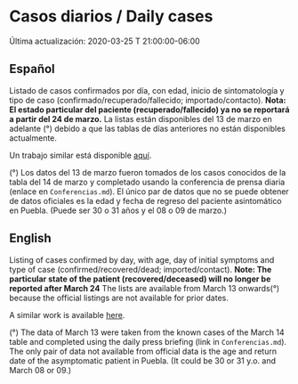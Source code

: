 # Casos diarios / Daily cases

Última actualización: 2020-03-25 T 21:00:00-06:00

## Español

Listado de casos confirmados por día, con edad, inicio de sintomatología y tipo de caso (confirmado/recuperado/fallecido; importado/contacto).
**Nota: El estado particular del paciente (recuperado/fallecido) ya no se reportará a partir del 24 de marzo.**
La listas están disponibles del 13 de marzo en adelante (°) debido a que las tablas de días anteriores no están disponibles actualmente.

Un trabajo similar está disponible [aquí](https://github.com/guzmart/covid19_mex).

(°) Los datos del 13 de marzo fueron tomados de los casos conocidos de la tabla del 14 de marzo y completado usando la conferencia de prensa diaria (enlace en ```Conferencias.md```). El único par de datos que no se puede obtener de datos oficiales es la edad y fecha de regreso del paciente asintomático en Puebla. (Puede ser 30 o 31 años y el 08 o 09 de marzo.)

## English

Listing of cases confirmed by day, with age, day of initial symptoms and type of case (confirmed/recovered/dead; imported/contact).
**Note: The particular state of the patient (recovered/deceased) will no longer be reported after March 24**
The lists are available from March 13 onwards(°) because the official listings are not available for prior dates.

A similar work is available [here](https://github.com/guzmart/covid19_mex).

(°) The data of March 13 were taken from the known cases of the March 14 table and completed using the daily press briefing (link in ```Conferencias.md```). The only pair of data not available from official data is the age and  return date of the asymptomatic patient in Puebla. (It could be 30 or 31 y.o. and March 08 or 09.)
